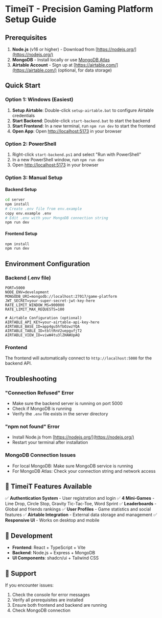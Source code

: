 # TimeiT - Precision Gaming Platform Setup Guide

## Prerequisites

1. **Node.js** (v16 or higher) - Download from [https://nodejs.org/](https://nodejs.org/)
2. **MongoDB** - Install locally or use [MongoDB Atlas](https://www.mongodb.com/atlas)
3. **Airtable Account** - Sign up at [https://airtable.com/](https://airtable.com/) (optional, for data storage)

## Quick Start

### Option 1: Windows (Easiest)
1. **Setup Airtable**: Double-click `setup-airtable.bat` to configure Airtable credentials
2. **Start Backend**: Double-click `start-backend.bat` to start the backend
3. **Start Frontend**: In a new terminal, run `npm run dev` to start the frontend
4. **Open App**: Open [http://localhost:5173](http://localhost:5173) in your browser

### Option 2: PowerShell
1. Right-click `start-backend.ps1` and select "Run with PowerShell"
2. In a new PowerShell window, run `npm run dev`
3. Open [http://localhost:5173](http://localhost:5173) in your browser

### Option 3: Manual Setup

#### Backend Setup
```bash
cd server
npm install
# Create .env file from env.example
copy env.example .env
# Edit .env with your MongoDB connection string
npm run dev
```

#### Frontend Setup
```bash
npm install
npm run dev
```

## Environment Configuration

### Backend (.env file)
```env
PORT=5000
NODE_ENV=development
MONGODB_URI=mongodb://localhost:27017/game-platform
JWT_SECRET=your-super-secret-jwt-key-here
RATE_LIMIT_WINDOW_MS=900000
RATE_LIMIT_MAX_REQUESTS=100

# Airtable Configuration (optional)
AIRTABLE_API_KEY=your-airtable-api-key-here
AIRTABLE_BASE_ID=app4gu5hfbOzwzYQA
AIRTABLE_TABLE_ID=tbltRnV2uepgufjT2
AIRTABLE_VIEW_ID=viwW4tu3lZHAWUpAQ
```

### Frontend
The frontend will automatically connect to `http://localhost:5000` for the backend API.

## Troubleshooting

### "Connection Refused" Error
- Make sure the backend server is running on port 5000
- Check if MongoDB is running
- Verify the `.env` file exists in the server directory

### "npm not found" Error
- Install Node.js from [https://nodejs.org/](https://nodejs.org/)
- Restart your terminal after installation

### MongoDB Connection Issues
- For local MongoDB: Make sure MongoDB service is running
- For MongoDB Atlas: Check your connection string and network access

## 🎯 TimeiT Features Available

✅ **Authentication System** - User registration and login
✅ **4 Mini-Games** - Line Drop, Circle Stop, Gravity Tic-Tac-Toe, Word Sprint
✅ **Leaderboards** - Global and friends rankings
✅ **User Profiles** - Game statistics and social features
✅ **Airtable Integration** - External data storage and management
✅ **Responsive UI** - Works on desktop and mobile

## 🚀 Development

- **Frontend**: React + TypeScript + Vite
- **Backend**: Node.js + Express + MongoDB
- **UI Components**: shadcn/ui + Tailwind CSS

## 💬 Support

If you encounter issues:
1. Check the console for error messages
2. Verify all prerequisites are installed
3. Ensure both frontend and backend are running
4. Check MongoDB connection
